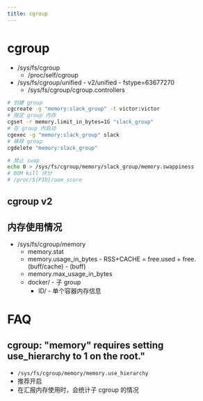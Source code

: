 ```yaml
---
title: cgroup
---
```


# cgroup

- /sys/fs/cgroup
  - /proc/self/cgroup
- /sys/fs/cgroup/unified - v2/unified - fstype=63677270
  - /sys/fs/cgroup/cgroup.controllers

```bash
# 创建 group
cgcreate -g "memory:slack_group" -t victor:victor
# 限定 group 内存
cgset -r memory.limit_in_bytes=1G "slack_group"
# 在 group 内启动
cgexec -g "memory:slack_group" slack
# 移除 group
cgdelete "memory:slack_group"

# 禁止 swap
echo 0 > /sys/fs/cgroup/memory/slack_group/memory.swappiness
# OOM kill 评分
# /proc/${PID}/oom_score
```


## cgroup v2

## 内存使用情况

- /sys/fs/cgroup/memory
  - memory.stat
  - memory.usage_in_bytes - RSS+CACHE = free.used + free.(buff/cache) - (buff)
  - memory.max_usage_in_bytes
  - docker/ - 子 group
    - ID/ - 单个容器内存信息

# FAQ

## cgroup: "memory" requires setting use_hierarchy to 1 on the root."

- `/sys/fs/cgroup/memory/memory.use_hierarchy`
- 推荐开启
- 在汇报内存使用时，会统计子 cgroup 的情况
